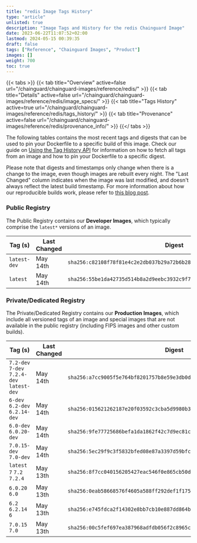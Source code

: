```yaml
---
title: "redis Image Tags History"
type: "article"
unlisted: true
description: "Image Tags and History for the redis Chainguard Image"
date: 2023-06-22T11:07:52+02:00
lastmod: 2024-05-15 00:39:35
draft: false
tags: ["Reference", "Chainguard Images", "Product"]
images: []
weight: 700
toc: true
---
```


{{< tabs >}}
{{< tab title="Overview" active=false url="/chainguard/chainguard-images/reference/redis/" >}}
{{< tab title="Details" active=false url="/chainguard/chainguard-images/reference/redis/image_specs/" >}}
{{< tab title="Tags History" active=true url="/chainguard/chainguard-images/reference/redis/tags_history/" >}}
{{< tab title="Provenance" active=false url="/chainguard/chainguard-images/reference/redis/provenance_info/" >}}
{{</ tabs >}}

The following tables contains the most recent tags and digests that can be used to pin your Dockerfile to a specific build of this image. Check our guide on [Using the Tag History API](/chainguard/chainguard-images/using-the-tag-history-api/) for information on how to fetch all tags from an image and how to pin your Dockerfile to a specific digest.

Please note that digests and timestamps only change when there is a change to the image, even though images are rebuilt every night. The "Last Changed" column indicates when the image was last modified, and doesn't always reflect the latest build timestamp. For more information about how our reproducible builds work, please refer to [this blog post](https://www.chainguard.dev/unchained/reproducing-chainguards-reproducible-image-builds).

### Public Registry
The Public Registry contains our **Developer Images**, which typically comprise the `latest*` versions of an image.

| Tag (s)       | Last Changed | Digest                                                                    |
|---------------|--------------|---------------------------------------------------------------------------|
|  `latest-dev` | May 14th     | `sha256:c82108f78f81e4c2e2db037b29a72b6b28c6a4450b937279f38ef6f8ca0eef82` |
|  `latest`     | May 14th     | `sha256:55be1da42735d514b8a2d9eebc3932c9f7107f52d97c005a122fa66e98101e79` |


### Private/Dedicated Registry
The Private/Dedicated Registry contains our **Production Images**, which include all versioned tags of an image and special images that are not available in the public registry (including FIPS images and other custom builds).

| Tag (s)                                     | Last Changed | Digest                                                                    |
|---------------------------------------------|--------------|---------------------------------------------------------------------------|
|  `7.2-dev` `7-dev` `7.2.4-dev` `latest-dev` | May 14th     | `sha256:a7cc9005f5e764bf8201757b8e59e3db0d0d29097aeac697c25dd6e4cfc84c3a` |
|  `6-dev` `6.2-dev` `6.2.14-dev`             | May 14th     | `sha256:015621262187e20f03592c3cba5d9980b3f5c1c3834ce45127cd6b3e8b216220` |
|  `6.0-dev` `6.0.20-dev`                     | May 14th     | `sha256:9fe77725686befa1da1862f42c7d9ec81c4d00dca88d3f2026cadc7ca4f7b789` |
|  `7.0.15-dev` `7.0-dev`                     | May 14th     | `sha256:5ec29f9c3f5832bfed08e87a3397d59bfc55652b631339c7a78016779785526a` |
|  `latest` `7` `7.2` `7.2.4`                 | May 13th     | `sha256:8f7cc040156205427eac546f0e865cb50deb332fb877691a13107bbacad1df80` |
|  `6.0.20` `6.0`                             | May 13th     | `sha256:0eab58668576f4605a588ff292def1f175d378c90393401acf3b17cfc2d77ae5` |
|  `6.2` `6.2.14` `6`                         | May 13th     | `sha256:e745fdca2f14302e8bb7cb10e887dd864bd6cc00fea20f2d20e0f737ff2e2978` |
|  `7.0.15` `7.0`                             | May 13th     | `sha256:00c5fef697ea387968adfdb056f2c8965cc1cb160af1711600ea3136b689a7a1` |

